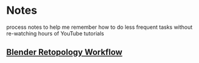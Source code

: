 # Notes
process notes to help me remember how to do less frequent tasks without re-watching hours of YouTube tutorials

## [Blender Retopology Workflow](https://github.com/rgbxyz/Notes/blob/main/Blender%20Retopology%20workflow.md)
